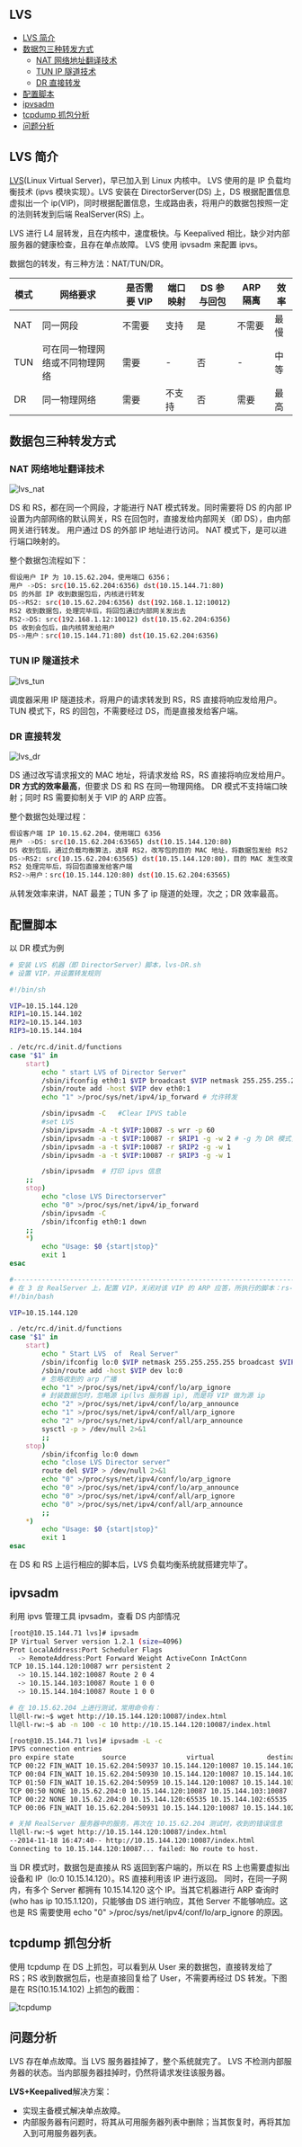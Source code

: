 ﻿## LVS

<!-- vim-markdown-toc GFM -->
* [LVS 简介](#lvs-简介)
* [数据包三种转发方式](#数据包三种转发方式)
    * [NAT 网络地址翻译技术](#nat-网络地址翻译技术)
    * [TUN IP 隧道技术](#tun-ip-隧道技术)
    * [DR 直接转发](#dr-直接转发)
* [配置脚本](#配置脚本)
* [ipvsadm](#ipvsadm)
* [tcpdump 抓包分析](#tcpdump-抓包分析)
* [问题分析](#问题分析)

<!-- vim-markdown-toc -->
## LVS 简介

[LVS](http://www.linuxvirtualserver.org/)(Linux Virtual Server)，早已加入到 Linux 内核中。
LVS 使用的是 IP 负载均衡技术 (ipvs 模块实现）。LVS 安装在 DirectorServer(DS) 上，DS 根据配置信息虚拟出一个 ip(VIP)，同时根据配置信息，生成路由表，将用户的数据包按照一定的法则转发到后端 RealServer(RS) 上。

LVS 进行 L4 层转发，且在内核中，速度极快。与 Keepalived 相比，缺少对内部服务器的健康检查，且存在单点故障。
LVS 使用 ipvsadm 来配置 ipvs。

数据包的转发，有三种方法：NAT/TUN/DR。

| 模式 | 网络要求 | 是否需要 VIP | 端口映射 | DS 参与回包 | ARP 隔离 | 效率 |
| ---- | ----------------------- | ----------- | -------- | ---------- | ------- | ---- |
| NAT | 同一网段 | 不需要 | 支持 | 是 | 不需要  | 最慢 |
| TUN | 可在同一物理网络或不同物理网络 | 需要 | - | 否 | - | 中等 |
| DR | 同一物理网络 | 需要 | 不支持 | 否 | 需要 | 最高 |

## 数据包三种转发方式

### NAT 网络地址翻译技术

![lvs_nat](./../../images/HA/lvs_nat.png)

DS 和 RS，都在同一个网段，才能进行 NAT 模式转发。同时需要将 DS 的内部 IP 设置为内部网络的默认网关，RS 在回包时，直接发给内部网关（即 DS），由内部网关进行转发。
用户通过 DS 的外部 IP 地址进行访问。
NAT 模式下，是可以进行端口映射的。

整个数据包流程如下：
```sh
假设用户 IP 为 10.15.62.204，使用端口 6356；
用户 ->DS: src(10.15.62.204:6356) dst(10.15.144.71:80)
DS 的外部 IP 收到数据包后，内核进行转发
DS->RS2: src(10.15.62.204:6356) dst(192.168.1.12:10012)
RS2 收到数据包，处理完毕后，将回包通过内部网关发出去
RS2->DS: src(192.168.1.12:10012) dst(10.15.62.204:6356)
DS 收到会包后，由内核转发给用户
DS->用户：src(10.15.144.71:80) dst(10.15.62.204:6356)
```

### TUN IP 隧道技术

![lvs_tun](./../../images/HA/lvs_tun.png)

调度器采用 IP 隧道技术，将用户的请求转发到 RS，RS 直接将响应发给用户。
TUN 模式下，RS 的回包，不需要经过 DS，而是直接发给客户端。

### DR 直接转发

![lvs_dr](./../../images/HA/lvs_dr.png)

DS 通过改写请求报文的 MAC 地址，将请求发给 RS，RS 直接将响应发给用户。
**DR 方式的效率最高**，但要求 DS 和 RS 在同一物理网络。
DR 模式不支持端口映射；同时 RS 需要抑制关于 VIP 的 ARP 应答。

整个数据包处理过程：
```sh
假设客户端 IP 10.15.62.204，使用端口 6356
用户 ->DS: src(10.15.62.204:63565) dst(10.15.144.120:80)
DS 收到包后，通过负载均衡算法，选择 RS2，改写包的目的 MAC 地址，将数据包发给 RS2
DS->RS2: src(10.15.62.204:63565) dst(10.15.144.120:80)，目的 MAC 发生改变
RS2 处理完毕后，将回包直接发给客户端
RS2->用户：src(10.15.144.120:80) dst(10.15.62.204:63565)
```
从转发效率来讲，NAT 最差；TUN 多了 ip 隧道的处理，次之；DR 效率最高。

## 配置脚本
以 DR 模式为例
```sh
# 安装 LVS 机器（即 DirectorServer）脚本，lvs-DR.sh
# 设置 VIP，并设置转发规则

#!/bin/sh

VIP=10.15.144.120
RIP1=10.15.144.102
RIP2=10.15.144.103
RIP3=10.15.144.104

. /etc/rc.d/init.d/functions
case "$1" in
    start)
        echo " start LVS of Director Server"
        /sbin/ifconfig eth0:1 $VIP broadcast $VIP netmask 255.255.255.255 up # 添加虚拟设备 eth0:1 和虚拟 IP
        /sbin/route add -host $VIP dev eth0:1
        echo "1" >/proc/sys/net/ipv4/ip_forward # 允许转发

        /sbin/ipvsadm -C   #Clear IPVS table
        #set LVS
        /sbin/ipvsadm -A -t $VIP:10087 -s wrr -p 60
        /sbin/ipvsadm -a -t $VIP:10087 -r $RIP1 -g -w 2 # -g 为 DR 模式， -w 为权重
        /sbin/ipvsadm -a -t $VIP:10087 -r $RIP2 -g -w 1
        /sbin/ipvsadm -a -t $VIP:10087 -r $RIP3 -g -w 1

        /sbin/ipvsadm  # 打印 ipvs 信息
    ;;
    stop)
        echo "close LVS Directorserver"
        echo "0" >/proc/sys/net/ipv4/ip_forward
        /sbin/ipvsadm -C
        /sbin/ifconfig eth0:1 down
    ;;
    *)
        echo "Usage: $0 {start|stop}"
        exit 1
esac

#-----------------------------------------------------------------------
# 在 3 台 RealServer 上，配置 VIP，关闭对该 VIP 的 ARP 应答，所执行的脚本：rs-DR.sh
#!/bin/bash

VIP=10.15.144.120

. /etc/rc.d/init.d/functions
case "$1" in
    start)
        echo " Start LVS  of  Real Server"
        /sbin/ifconfig lo:0 $VIP netmask 255.255.255.255 broadcast $VIP up
        /sbin/route add -host $VIP dev lo:0
        # 忽略收到的 arp 广播
        echo "1" >/proc/sys/net/ipv4/conf/lo/arp_ignore
        # 封装数据包时，忽略源 ip(lvs 服务器 ip), 而是将 VIP 做为源 ip
        echo "2" >/proc/sys/net/ipv4/conf/lo/arp_announce
        echo "1" >/proc/sys/net/ipv4/conf/all/arp_ignore
        echo "2" >/proc/sys/net/ipv4/conf/all/arp_announce
        sysctl -p > /dev/null 2>&1
        ;;
    stop)
        /sbin/ifconfig lo:0 down
        echo "close LVS Director server"
        route del $VIP > /dev/null 2>&1
        echo "0" >/proc/sys/net/ipv4/conf/lo/arp_ignore
        echo "0" >/proc/sys/net/ipv4/conf/lo/arp_announce
        echo "0" >/proc/sys/net/ipv4/conf/all/arp_ignore
        echo "0" >/proc/sys/net/ipv4/conf/all/arp_announce
        ;;
    *)
        echo "Usage: $0 {start|stop}"
        exit 1
esac
```
在 DS 和 RS 上运行相应的脚本后，LVS 负载均衡系统就搭建完毕了。

## ipvsadm

利用 ipvs 管理工具 ipvsadm，查看 DS 内部情况
```sh
[root@10.15.144.71 lvs]# ipvsadm
IP Virtual Server version 1.2.1 (size=4096)
Prot LocalAddress:Port Scheduler Flags
  -> RemoteAddress:Port Forward Weight ActiveConn InActConn
TCP 10.15.144.120:10087 wrr persistent 2
  -> 10.15.144.102:10087 Route 2 0 4
  -> 10.15.144.103:10087 Route 1 0 0
  -> 10.15.144.104:10087 Route 1 0 0

# 在 10.15.62.204 上进行测试，常用命令有：
ll@ll-rw:~$ wget http://10.15.144.120:10087/index.html
ll@ll-rw:~$ ab -n 100 -c 10 http://10.15.144.120:10087/index.html

[root@10.15.144.71 lvs]# ipvsadm -L -c
IPVS connection entries
pro expire state       source               virtual             destination
TCP 00:22 FIN_WAIT 10.15.62.204:50937 10.15.144.120:10087 10.15.144.102:10087
TCP 00:04 FIN_WAIT 10.15.62.204:50930 10.15.144.120:10087 10.15.144.102:10087
TCP 01:50 FIN_WAIT 10.15.62.204:50959 10.15.144.120:10087 10.15.144.103:10087
TCP 00:50 NONE 10.15.62.204:0 10.15.144.120:10087 10.15.144.103:10087
TCP 00:22 NONE 10.15.62.204:0 10.15.144.120:65535 10.15.144.102:65535
TCP 00:06 FIN_WAIT 10.15.62.204:50931 10.15.144.120:10087 10.15.144.102:10087

# 关掉 RealServer 服务器中的服务，再次在 10.15.62.204 测试时，收到的错误信息
ll@ll-rw:~$ wget http://10.15.144.120:10087/index.html
--2014-11-18 16:47:40-- http://10.15.144.120:10087/index.html
Connecting to 10.15.144.120:10087... failed: No route to host.
```
当 DR 模式时，数据包是直接从 RS 返回到客户端的，所以在 RS 上也需要虚拟出设备和 IP（lo:0 10.15.14.120）。RS 直接利用该 IP 进行返回。
同时，在同一子网内，有多个 Server 都拥有 10.15.14.120 这个 IP。当其它机器进行 ARP 查询时 (who has ip 10.15.1.120)，只能够由 DS 进行响应，其他 Server 不能够响应。这也是 RS 需要使用 echo "0" >/proc/sys/net/ipv4/conf/lo/arp_ignore 的原因。

## tcpdump 抓包分析
使用 tcpdump 在 DS 上抓包，可以看到从 User 来的数据包，直接转发给了 RS；RS 收到数据包后，也是直接回复给了 User，不需要再经过 DS 转发。下图是在 RS(10.15.14.102) 上抓包的截图：

![tcpdump](./../../images/HA/tcpdump.png)

## 问题分析
LVS 存在单点故障。当 LVS 服务器挂掉了，整个系统就完了。
LVS 不检测内部服务器的状态。当内部服务器挂掉时，仍然将请求发往该服务器。

**LVS+Keepalived**解决方案：
- 实现主备模式解决单点故障。
- 内部服务器有问题时，将其从可用服务器列表中删除；当其恢复时，再将其加入到可用服务器列表。
